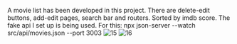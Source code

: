 A movie list has been developed in this project. There are delete-edit buttons, add-edit pages, search bar and routers. Sorted by imdb score.
The fake api I set up is being used.
For this: npx json-server --watch src/api/movies.json --port 3003
![15](https://user-images.githubusercontent.com/111304583/209296904-f94d4f0c-df05-4dba-9f43-8ace5832dabb.PNG)
![16](https://user-images.githubusercontent.com/111304583/209296913-a7ef57a4-7923-450c-a382-cc1e8fec9fc1.PNG)
